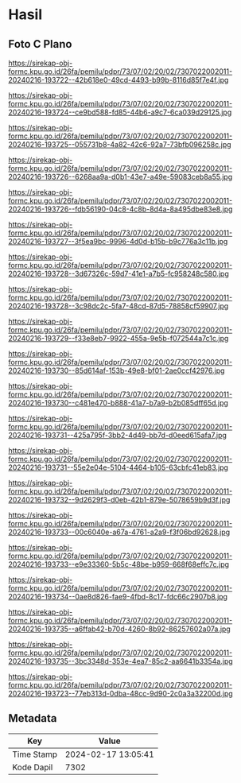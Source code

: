 # Hasil

## Foto C Plano

https://sirekap-obj-formc.kpu.go.id/26fa/pemilu/pdpr/73/07/02/20/02/7307022002011-20240216-193722--42b618e0-49cd-4493-b99b-8116d85f7e4f.jpg

https://sirekap-obj-formc.kpu.go.id/26fa/pemilu/pdpr/73/07/02/20/02/7307022002011-20240216-193724--ce9bd588-fd85-44b6-a9c7-6ca039d29125.jpg

https://sirekap-obj-formc.kpu.go.id/26fa/pemilu/pdpr/73/07/02/20/02/7307022002011-20240216-193725--055731b8-4a82-42c6-92a7-73bfb096258c.jpg

https://sirekap-obj-formc.kpu.go.id/26fa/pemilu/pdpr/73/07/02/20/02/7307022002011-20240216-193726--6268aa9a-d0b1-43e7-a49e-59083ceb8a55.jpg

https://sirekap-obj-formc.kpu.go.id/26fa/pemilu/pdpr/73/07/02/20/02/7307022002011-20240216-193726--fdb56190-04c8-4c8b-8d4a-8a495dbe83e8.jpg

https://sirekap-obj-formc.kpu.go.id/26fa/pemilu/pdpr/73/07/02/20/02/7307022002011-20240216-193727--3f5ea9bc-9996-4d0d-b15b-b9c776a3c11b.jpg

https://sirekap-obj-formc.kpu.go.id/26fa/pemilu/pdpr/73/07/02/20/02/7307022002011-20240216-193728--3d67326c-59d7-41e1-a7b5-fc958248c580.jpg

https://sirekap-obj-formc.kpu.go.id/26fa/pemilu/pdpr/73/07/02/20/02/7307022002011-20240216-193728--3c98dc2c-5fa7-48cd-87d5-78858cf59907.jpg

https://sirekap-obj-formc.kpu.go.id/26fa/pemilu/pdpr/73/07/02/20/02/7307022002011-20240216-193729--f33e8eb7-9922-455a-9e5b-f072544a7c1c.jpg

https://sirekap-obj-formc.kpu.go.id/26fa/pemilu/pdpr/73/07/02/20/02/7307022002011-20240216-193730--85d614af-153b-49e8-bf01-2ae0ccf42976.jpg

https://sirekap-obj-formc.kpu.go.id/26fa/pemilu/pdpr/73/07/02/20/02/7307022002011-20240216-193730--c481e470-b888-41a7-b7a9-b2b085dff65d.jpg

https://sirekap-obj-formc.kpu.go.id/26fa/pemilu/pdpr/73/07/02/20/02/7307022002011-20240216-193731--425a795f-3bb2-4d49-bb7d-d0eed615afa7.jpg

https://sirekap-obj-formc.kpu.go.id/26fa/pemilu/pdpr/73/07/02/20/02/7307022002011-20240216-193731--55e2e04e-5104-4464-b105-63cbfc41eb83.jpg

https://sirekap-obj-formc.kpu.go.id/26fa/pemilu/pdpr/73/07/02/20/02/7307022002011-20240216-193732--9d2629f3-d0eb-42b1-879e-5078659b9d3f.jpg

https://sirekap-obj-formc.kpu.go.id/26fa/pemilu/pdpr/73/07/02/20/02/7307022002011-20240216-193733--00c6040e-a67a-4761-a2a9-f3f06bd92628.jpg

https://sirekap-obj-formc.kpu.go.id/26fa/pemilu/pdpr/73/07/02/20/02/7307022002011-20240216-193733--e9e33360-5b5c-48be-b959-668f68effc7c.jpg

https://sirekap-obj-formc.kpu.go.id/26fa/pemilu/pdpr/73/07/02/20/02/7307022002011-20240216-193734--0ae8d826-fae9-4fbd-8c17-fdc66c2907b8.jpg

https://sirekap-obj-formc.kpu.go.id/26fa/pemilu/pdpr/73/07/02/20/02/7307022002011-20240216-193735--a6ffab42-b70d-4260-8b92-86257602a07a.jpg

https://sirekap-obj-formc.kpu.go.id/26fa/pemilu/pdpr/73/07/02/20/02/7307022002011-20240216-193735--3bc3348d-353e-4ea7-85c2-aa6641b3354a.jpg

https://sirekap-obj-formc.kpu.go.id/26fa/pemilu/pdpr/73/07/02/20/02/7307022002011-20240216-193723--77eb313d-0dba-48cc-9d90-2c0a3a32200d.jpg


## Metadata

| Key        | Value               |
| ---------- | ------------------- |
| Time Stamp | 2024-02-17 13:05:41 |
| Kode Dapil | 7302                |



